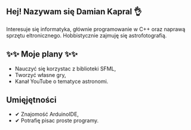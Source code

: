## Hej! Nazywam się Damian Kapral 👌 

Interesuje się informatyka, głównie programowanie w C++ oraz naprawą sprzętu eltronicznego.
Hobbistycznie zajmuję się astrofotografią.


## ✨✨ Moje plany ✨✨

- Nauczyć się korzystac z biblioteki SFML,
- Tworzyć własne gry,
- Kanał YouTube o tematyce astronomi.


## Umięjętności

- ✔ Znajomość ArduinoIDE,
- ✔ Potrafię pisac proste programy.
